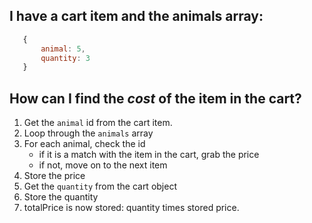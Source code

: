## I have a cart item and the animals array:

 ```js
    {
        animal: 5,
        quantity: 3
    }
```

## How can I find the _cost_ of the item in the cart?

1) Get the `animal` id from the cart item.
2) Loop through the `animals` array
3) For each animal, check the id
    - if it is a match with the item in the cart, grab the price
    - if not, move on to the next item
4) Store the price
5) Get the `quantity` from the cart object
6) Store the quantity
7) totalPrice is now stored: quantity times stored price.

<!-- ## How many pigs are in the cart?

1) Find the id of the pig
    a) iterate/loop through the animals array
    b) check the `species` property of each item
    c) if the `species` property is `pig`, we've found the pig!
       - If no match, repeat this check with the next item
    d) Get the `id` property of the pig we found.
        - store the id for later
2) Find an object in the cart array with an `animal` of matching id.
    a) Iterate/loop through the cart
    b) Check the `animal` property of each item
    c) If the `animal` property is the same as the `id` we found, it's a match!
        - If no match, repeat this check with the next item
    c) Get the `quantity` property of this matching obejct. -->